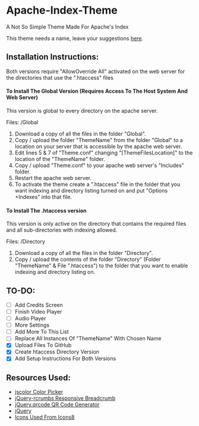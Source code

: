 # Apache-Index-Theme
A Not So Simple Theme Made For Apache's Index

This theme needs a name, leave your suggestions [here](https://github.com/Darnel-K/Apache-Index-Theme/issues/1).

## Installation Instructions:

Both versions require "AllowOverride All" activated on the web server for the directories that use the ".htaccess" files

#### To Install The Global Version (Requires Access To The Host System And Web Server)

This version is global to every directory on the apache server.

Files: /Global

1. Download a copy of all the files in the folder "Global".
2. Copy / upload the folder "ThemeName" from the folder "Global" to a location on your server that is accessible by the apache web server.
3. Edit lines 5 & 7 of "Theme.conf" changing "[ThemeFilesLocation]" to the location of the "ThemeName" folder.
4. Copy / upload "Theme.conf" to your apache web server's "Includes" folder.
5. Restart the apache web server.
6. To activate the theme create a ".htaccess" file in the folder that you want indexing and directory listing turned on and put "Options +Indexes" into that file.

#### To Install The .htaccess version

This version is only active on the directory that contains the required files and all sub-directories with indexing allowed.

Files: /Directory

1. Download a copy of all the files in the folder "Directory".
2. Copy / upload the contents of the folder "Directory" (Folder "ThemeName" & File ".htaccess") to the folder that you want to enable indexing and directory listing on.

## TO-DO:
* [ ] Add Credits Screen
* [ ] Finish Video Player
* [ ] Audio Player
* [ ] More Settings
* [ ] Add More To This List
* [ ] Replace All Instances Of "ThemeName" With Chosen Name
* [x] Upload Files To GitHub
* [x] Create htaccess Directory Version
* [x] Add Setup Instructions For Both Versions

## Resources Used:
* [jscolor Color Picker](http://jscolor.com/)
* [jQuery-rcrumbs Responsive Breadcrumb](https://github.com/cm0s/jquery-rcrumbs)
* [jQuery.qrcode QR Code Generator](https://larsjung.de/jquery-qrcode/)
* [jQuery](https://jquery.com/)
* [Icons Used From Icons8](https://icons8.com/)